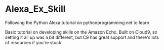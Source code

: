 # Alexa_Ex_Skill
Following the Python Alexa tutorial on pythonprogramming.net to learn

Basic tutorial on developing skills on the Amazon Echo. 
Built on Cloud9, so setting it all up was a bit different, but C9 has great support and there's lots of resources if you're stuck

